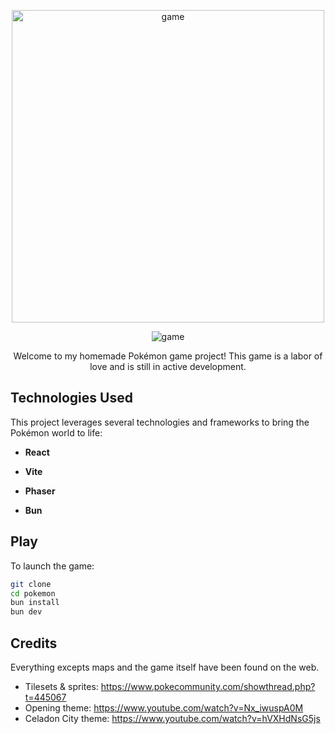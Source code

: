 <p align='center'>
    <img src="https://i.imgur.com/wgzCBvG.png" alt="game" width="500">
</p>

<p align='center'>
    <img src="https://i.imgur.com/xBIXfpI.gif" alt="game">
</p>

<p align='center'>
Welcome to my homemade Pokémon game project! This game is a labor of love and is still in active development.
</p>

## Technologies Used

This project leverages several technologies and frameworks to bring the Pokémon world to life:

- **React**

- **Vite**

- **Phaser**

- **Bun**

## Play

To launch the game:

```bash
git clone
cd pokemon
bun install
bun dev
```

## Credits

Everything excepts maps and the game itself have been found on the web.

- Tilesets & sprites: https://www.pokecommunity.com/showthread.php?t=445067
- Opening theme: https://www.youtube.com/watch?v=Nx_iwuspA0M
- Celadon City theme: https://www.youtube.com/watch?v=hVXHdNsG5js
